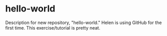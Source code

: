 # hello-world
Description for new repository, "hello-world."
Helen is using GitHub for the first time.
This exercise/tutorial is pretty neat.
